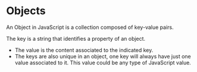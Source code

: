 # Objects

An Object in JavaScript is a collection composed of key-value pairs.

The key is a string that identifies a property of an object.

- The value is the content associated to the indicated key. 
- The keys are also unique in an object, one key will always have just one value associated to it.       This value could be any type of JavaScript value.
